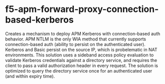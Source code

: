 # f5-apm-forward-proxy-connection-based-kerberos
Creates a mechanism to deploy APM Kerberos with connection-based auth behavior. APM NTLM is the only WIA method that currently supports connection-based auth (ability to persist on the authenticated user). Kerberos and Basic persist on the source IP, which is probelematic in NAT environments. This solution uses a sideband access policy evaluation to validate Kerberos credentials against a directory service, and requires the client to pass a valid authorization header in every request. The solution is optimized to query the directory service once for an authenticated user (and within expiry time).
